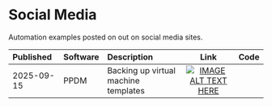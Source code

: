 # Social Media
Automation examples posted on out on social media sites.

| Published   | Software | Description                                 | Link  | Code |
| :-----------| :--------| :-------------------------------------------| :----:| :---:|
| 2025-09-15  | PPDM     | Backing up virtual machine templates        | [![IMAGE ALT TEXT HERE](http://img.youtube.com/vi/YOUTUBE_VIDEO_ID_HERE/0.jpg)](http://www.youtube.com/watch?v=YOUTUBE_VIDEO_ID_HERE)    |      |
